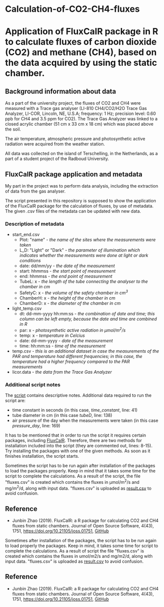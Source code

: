 # Calculation-of-CO2-CH4-fluxes
# Application of FluxCalR package in R to calculate fluxes of carbon dioxide (CO2) and methane (CH4), based on the data acquired by using the static chamber. 
## Background information about data
As a part of the university project, the fluxes of CO2 and CH4 were measured with a Trace gas analyser (LI-810 CH4/CO2/H2O Trace Gas Analyzer, LI-COR, Lincoln, NE, U.S.A; frequency: 1 Hz; precision level: 0.60 ppb for CH4 and 3.5 ppm for CO2). The Trace Gas Analyzer was linked to a closed acrylic chamber (51 cm x 33 cm x 18 cm) which was placed above the soil.

The air temperature, atmospheric pressure and photosynthetic active radiation were acquired from the weather station.

All data was collected on the island of Terschelling, in the Netherlands, as a part of a student project of the Radboud University. 

## FluxCalR package application and metadata
My part in the project was to perform data analysis, including the extraction of data from the gas analyser. 

The script presented in this repository is supposed to show the application of the FluxCalR package for the calculation of fluxes, by use of metadata. 
The given .csv files of the metadata can be updated with new data.

### Description of metadata
- start_end.csv
  - Plot: "name" - *the name of the sites where the measurements were taken*
  - L_D: "Light" or "Dark" - *the parameter of illumination which indicates whether the measurements were done at light or dark conditions*
  - date: dd/mm/yy - *the date of the measurement*
  - start: hhmmss - *the start point of measurement*
  - end: hhmmss - *the end point of measurement*
  - TubeL: x - *the length of the tube connecting the analyser to the chamber in cm*
  - SafetyC: x - *the volume of the safety chamber in cm<sup>3</sup>*
  - ChamberH: x - *the height of the chamber in cm* 
  - ChamberD: x - *the diameter of the chamber in cm*
- light_temp.csv
  - dt: dd-mm-yyyy hh:mm:ss - *the combination of date and time; this column can be left empty, because the date and time are combined in R*
  - par: x - *photosynthetic active radiation in µmol/m<sup>2</sup>/s*
  - temp: x - *temperature in Celcius*
  - date: dd-mm-yyyy - *date of the measurement*
  - time: hh:mm:ss - *time of the measurement*
- temp.csv - *this is an additional dataset in case the measurements of the PAR and temperature had different frequencies; in this case, the temperature had a higher frequency compared to the PAR measurements*
- licor.data - *the data from the Trace Gas Analyzer*

### Additional script notes

The [script](https://github.com/psychochemist/Calculation-of-CO2-CH4-fluxes/blob/main/flux.R) contains descriptive notes. Additional data required to run the script are:
- time constant in seconds (in this case, *time_constant*, line: 41)
- tube diameter in cm (in this case *tubeD*, line: 138)
- air pressure of the day when the measurements were taken (in this case *pressure_day*, line: 169) 

It has to be mentioned that in order to run the script it requires certain packages, including [FluxCalR](https://github.com/junbinzhao/FluxCalR). Therefore, there are  two  methods for installation included into the script (they are commented out, lines: 8-15). Try installing the packages with one of the given methods. As soon as it finishes installation, the script starts. 

Sometimes the script has to be run again after installation of the packages to load the packages properly. Keep in mind that it takes some time for the script to complete the calculations. As a result of the script, the file "fluxes.csv" is created which contains the fluxes in µmol/m<sup>2</sup>/s and mg/m<sup>2</sup>/d, along with input data. "fluxes.csv" is uploaded as [result.csv](https://github.com/psychochemist/Calculation-of-CO2-CH4-fluxes/blob/main/result.csv) to avoid confusion.

## Reference
 - Junbin Zhao (2019). FluxCalR: a R package for calculating CO2 and CH4 fluxes from static chambers. Journal of Open Source Software, 4(43), 1751, https://doi.org/10.21105/joss.01751, [GitHub](https://github.com/junbinzhao/FluxCalR)


Sometimes after installation of the packages, the script has to be run again to load properly the packages. Keep in mind, it takes some time for script to complete the calculations. As a result of script the file "fluxes.csv" is created which contains the fluxes in  umol/m2/s and mg/m2/d, along with input data. "fluxes.csv" is uploaded as [result.csv](https://github.com/psychochemist/Calculation-of-CO2-CH4-fluxes/blob/main/result.csv) to avoid confusion.

## Reference
 - Junbin Zhao (2019). FluxCalR: a R package for calculating CO2 and CH4 fluxes from static chambers. Journal of Open Source Software, 4(43), 1751, https://doi.org/10.21105/joss.01751, [GitHub](https://github.com/junbinzhao/FluxCalR)

